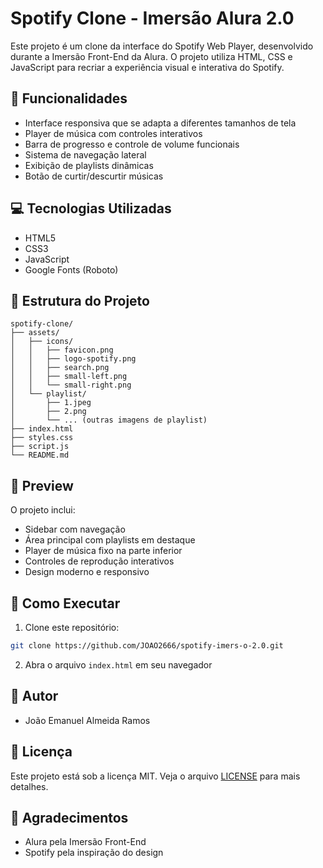 # Spotify Clone - Imersão Alura 2.0

Este projeto é um clone da interface do Spotify Web Player, desenvolvido durante a Imersão Front-End da Alura. O projeto utiliza HTML, CSS e JavaScript para recriar a experiência visual e interativa do Spotify.

## 🚀 Funcionalidades

- Interface responsiva que se adapta a diferentes tamanhos de tela
- Player de música com controles interativos
- Barra de progresso e controle de volume funcionais
- Sistema de navegação lateral
- Exibição de playlists dinâmicas
- Botão de curtir/descurtir músicas

## 💻 Tecnologias Utilizadas

- HTML5
- CSS3
- JavaScript
- Google Fonts (Roboto)

## 📁 Estrutura do Projeto

```
spotify-clone/
├── assets/
│   ├── icons/
│   │   ├── favicon.png
│   │   ├── logo-spotify.png
│   │   ├── search.png
│   │   ├── small-left.png
│   │   └── small-right.png
│   └── playlist/
│       ├── 1.jpeg
│       ├── 2.png
│       └── ... (outras imagens de playlist)
├── index.html
├── styles.css
├── script.js
└── README.md
```

## 🎨 Preview

O projeto inclui:
- Sidebar com navegação
- Área principal com playlists em destaque
- Player de música fixo na parte inferior
- Controles de reprodução interativos
- Design moderno e responsivo

## 🔧 Como Executar

1. Clone este repositório:
```bash
git clone https://github.com/JOAO2666/spotify-imers-o-2.0.git
```

2. Abra o arquivo `index.html` em seu navegador

## 👥 Autor

- João Emanuel Almeida Ramos

## 📝 Licença

Este projeto está sob a licença MIT. Veja o arquivo [LICENSE](LICENSE) para mais detalhes.

## 🙏 Agradecimentos

- Alura pela Imersão Front-End
- Spotify pela inspiração do design
